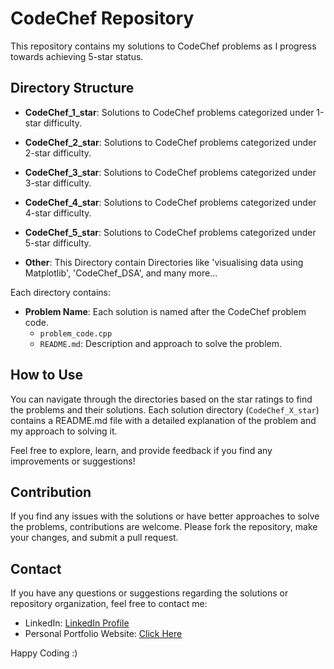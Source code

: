 # CodeChef Repository

This repository contains my solutions to CodeChef problems as I progress towards achieving 5-star status.

## Directory Structure

- **CodeChef_1_star**: Solutions to CodeChef problems categorized under 1-star difficulty.
- **CodeChef_2_star**: Solutions to CodeChef problems categorized under 2-star difficulty.
- **CodeChef_3_star**: Solutions to CodeChef problems categorized under 3-star difficulty.
- **CodeChef_4_star**: Solutions to CodeChef problems categorized under 4-star difficulty.
- **CodeChef_5_star**: Solutions to CodeChef problems categorized under 5-star difficulty.

- **Other**: This Directory contain Directories like 'visualising data using Matplotlib', 'CodeChef_DSA', and many more...

Each directory contains:
- **Problem Name**: Each solution is named after the CodeChef problem code.
  - `problem_code.cpp` 
  - `README.md`: Description and approach to solve the problem.

## How to Use

You can navigate through the directories based on the star ratings to find the problems and their solutions. Each solution directory (`CodeChef_X_star`) contains a README.md file with a detailed explanation of the problem and my approach to solving it.

Feel free to explore, learn, and provide feedback if you find any improvements or suggestions!

## Contribution

If you find any issues with the solutions or have better approaches to solve the problems, contributions are welcome. Please fork the repository, make your changes, and submit a pull request.

## Contact

If you have any questions or suggestions regarding the solutions or repository organization, feel free to contact me:
<!---- Email: your.email@example.com-->
- LinkedIn: [LinkedIn Profile](https://in.linkedin.com/in/arshvir-995a91203)
- Personal Portfolio Website: [Click Here](https://arshvir.w3spaces.com)

Happy Coding :)
